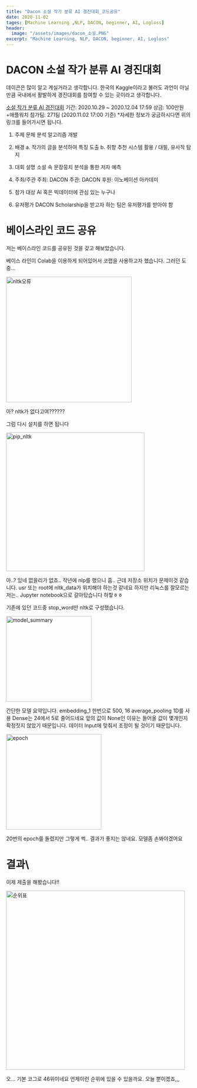 ```yaml
---
title: "Dacon 소설 작가 분류 AI 경진대회_코드공유"
date: 2020-11-02
tages: [Machine Learning ,NLP, DACON, beginner, AI, Logloss]
header:
  image: "/assets/images/dacon_소설.PNG"
excerpt: "Machine Learning, NLP, DACON, beginner, AI, Logloss"
---
```


# DACON 소설 작가 분류 AI 경진대회
데이콘은 많이 알고 계실거라고 생각합니다.
한국의 Kaggle이라고 불러도 과언이 아닐만큼 국내에서 활발하게 경진대회를 참여할 수 있는 곳이라고 생각합니다.

[소설 작가 분류 AI 경진대회](https://dacon.io/competitions/official/235670/leaderboard/?tab=submit)
기간: 2020.10.29 ~ 2020.12.04 17:59
상금: 100만원+애플워치
참가팀: 271팀 (2020.11.02 17:00 기준)
*자세한 정보가 궁금하시다면 위의 링크를 들어가시면 됩니다.

1. 주제
문체 분석 알고리즘 개발

2. 배경
a. 작가의 글을 분석하여 특징 도출
b. 취향 추천 시스템 활용 / 대필, 유사작 탐지

3. 대회 설명
소설 속 문장뭉치 분석을 통한 저자 예측

4. 주최/주관
주최: DACON
주관: DACON
후원: 이노베이션 아카데미

5. 참가 대상
AI 혹은 빅데이터에 관심 있는 누구나
 
6. 유저평가
DACON Scholarship을 받고자 하는 팀은 유저평가를 받아야 함

# 베이스라인 코드 공유
저는 베이스라인 코드를 공유된 것을 갖고 해보았습니다.

베이스 라인이 Colab을 이용하게 되어있어서 코랩을 사용하고자 했습니다.
그러던 도중...

<img width="341" alt="nltk오류" src="https://user-images.githubusercontent.com/70086728/97844602-b0fcf100-1d2e-11eb-9413-3abd18880d84.PNG">

아? nltk가 없다고여??????

그럼 다시 설치를 하면 됩니다

<img width="376" alt="pip_nltk" src="https://user-images.githubusercontent.com/70086728/97844611-b35f4b00-1d2e-11eb-9af1-5c53cf219a31.PNG">

아..? 있네 없을리가 없죠.. 작년에 nlp를 했으니 흠.. 근데 저장소 위치가 문제이것 같습니다.
usr 또는 root에 nltk_data가 위치해야 하는것 같네요 하지만 리눅스를 잘모르는 저는..
Jupyter notebook으로 갈아탔습니다 하핳ㅎㅎ

기존에 있던 코드중 stop_word만 nltk로 구성했습니다.

<img width="232" alt="model_summary" src="https://user-images.githubusercontent.com/70086728/97844943-3f717280-1d2f-11eb-8004-fc1c899c1f7a.PNG">

간단한 모델 요약입니다.
embedding_1 한번으로 500, 16
average_pooling 1D를 사용
Dense는 24에서 5로 줄어드네요
앞의 값이 None인 이유는 들어올 값이 몇개인지 확정짓지 않았기 때문입니다.
데이터 Input에 맞춰서 조정이 될 것이기 때문입니다.

<img width="259" alt="epoch" src="https://user-images.githubusercontent.com/70086728/97844976-4ac49e00-1d2f-11eb-8945-5854d9cc6e65.PNG">

20번의 epoch를 돌렸지만 그렇게 썩.. 결과가 좋지는 않네요.
모델좀 손봐야겠어요

# 결과\

이제 제출을 해봤습니다!!

<img width="486" alt="순위표" src="https://user-images.githubusercontent.com/70086728/97845045-65971280-1d2f-11eb-84b7-882729c8d1c7.PNG">

오... 기본 코그로 46위이네요 언제이런 순위에 있을 수 있을까요.
오늘 뿐이겠죠,,,


